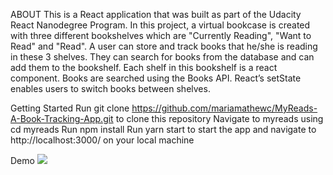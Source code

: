 ABOUT
This is a React application that was built as part of the Udacity React Nanodegree Program. In this project, a virtual bookcase is created with three different bookshelves which are "Currently Reading", "Want to Read" and "Read". A user can store and track books that he/she is reading in these 3 shelves. They can search for books from the database and can add them to the bookshelf. Each shelf in this bookshelf is a react component. Books are searched using the Books API. React’s setState enables users to switch books between shelves.


Getting Started
Run git clone https://github.com/mariamathewc/MyReads-A-Book-Tracking-App.git to clone this repository
Navigate to myreads using cd myreads 
Run npm install
Run yarn start to start the app and navigate to http://localhost:3000/ on your local machine

Demo
![](gif/myReads.gif)
